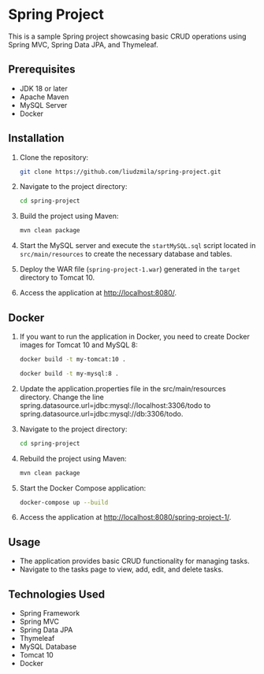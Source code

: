 # Spring Project

This is a sample Spring project showcasing basic CRUD operations using Spring MVC, Spring Data JPA, and Thymeleaf.

## Prerequisites

- JDK 18 or later
- Apache Maven
- MySQL Server
- Docker

## Installation

1. Clone the repository:

    ```bash
    git clone https://github.com/liudzmila/spring-project.git
    ```

2. Navigate to the project directory:

    ```bash
    cd spring-project
    ```

3. Build the project using Maven:

    ```bash
    mvn clean package
    ```

4. Start the MySQL server and execute the `startMySQL.sql` script located in `src/main/resources` to create the
   necessary database and tables.

5. Deploy the WAR file (`spring-project-1.war`) generated in the `target` directory to Tomcat 10.

6. Access the application at [http://localhost:8080/](http://localhost:8080/).

## Docker

1. If you want to run the application in Docker, you need to create Docker images for Tomcat 10 and MySQL 8:

   ```bash
   docker build -t my-tomcat:10 .
   ```

   ```bash
   docker build -t my-mysql:8 .
   ```

2. Update the application.properties file in the src/main/resources directory. Change the line
   spring.datasource.url=jdbc:mysql://localhost:3306/todo to spring.datasource.url=jdbc:mysql://db:3306/todo.

3. Navigate to the project directory:

   ```bash
   cd spring-project
   ```

4. Rebuild the project using Maven:

   ```bash
   mvn clean package
   ```

5. Start the Docker Compose application:

   ```bash
   docker-compose up --build
   ```

6. Access the application at [http://localhost:8080/spring-project-1/](http://localhost:8080/spring-project-1/).

## Usage

- The application provides basic CRUD functionality for managing tasks.
- Navigate to the tasks page to view, add, edit, and delete tasks.

## Technologies Used

- Spring Framework
- Spring MVC
- Spring Data JPA
- Thymeleaf
- MySQL Database
- Tomcat 10
- Docker